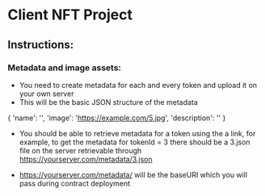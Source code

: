 # Client NFT Project

## Instructions:

### Metadata and image assets:

- You need to create metadata for each and every token and upload it on your own server
- This will be the basic JSON structure of the metadata

{
'name': '',
'image': 'https://example.com/5.jpg',
'description': ''
}

- You should be able to retrieve metadata for a token using the a link, for example, to get the metadata for tokenId = 3 there should be a 3.json file on the server retrievable through https://yourserver.com/metadata/3.json

- https://yourserver.com/metadata/ will be the baseURI which you will pass during contract deployment
